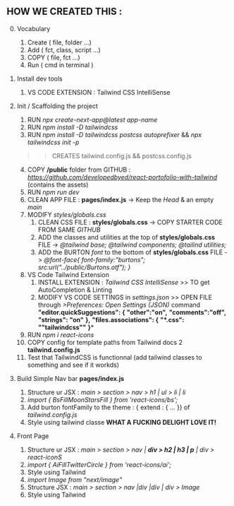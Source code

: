 ## HOW WE CREATED THIS :
0. Vocabulary
    1. Create ( file, folder ...)
    2. Add ( fct, class, script ...)
    3. COPY ( file, fct ...)
    3. Run ( cmd in terminal )

1. Install dev tools
    1. VS CODE EXTENSION : Tailwind CSS IntelliSense

2. Init / Scaffolding the project
    1. RUN *npx create-next-app@latest app-name*
    2. RUN *npm install -D tailwindcss*
    3. RUN  *npm install -D tailwindcss postcss autoprefixer* && *npx tailwindcss init -p*
    >> CREATES tailwind.config.js && postcss.config.js
    4. COPY **/public** folder from GITHUB : *https://github.com/developedbyed/react-portofolio-with-tailwind* (contains the assets)
    5. RUN *npm run dev*
    6. CLEAN APP FILE : **pages/index.js** -> Keep the *Head* & an empty *main*
    7. MODIFY *styles/globals.css*
        1. CLEAN CSS FILE : **styles/globals.css** -> COPY STARTER CODE FROM SAME *GITHUB*
        2. ADD the classes and utilities at the top of **styles/globals.css** FILE ->
        *@tailwind base; @tailwind components; @tailind utilities;*
        3. ADD the BURTON *font* to the bottom of **styles/globals.css** FILE ->
        *@font-face{*
            *font-family:"burtons";*
            *src:url("../public/Burtons.otf");*
        *}*
    8. VS Code Tailwind Extension
        1. INSTALL EXTENSION : *Tailwind CSS IntelliSense* >> TO get AutoCompletion & Linting
        2. MODIFY VS CODE SETTINGS in *settings.json* >> OPEN FILE through *>Preferences: Open Settings (JSON)* command
        **"editor.quickSuggestions": {**
            **"other":"on",**
            **"comments":"off",**
            **"strings": "on"**
        **},**
        **"files.associations": {**
            **"*.css": "\"tailwindcss\""**
        **}***
    9. RUN *npm i react-icons*
    10. COPY config for template paths from Tailwind docs 2 **tailwind.config.js**
    11. Test that TailwindCSS is functionnal (add tailwind classes to something and see if it workds)

3. Build Simple Nav bar **pages/index.js**
    1. Structure ur JSX : *main > section > nav > h1 | ul > li | li*
    2. *import { BsFillMoonStarsFill } from 'react-icons/bs';*
    3. Add burton fontFamily to the theme : { extend : { ... }} of *tailwind.config.js*
    4. Style using tailwind classe **WHAT A FUCKING DELIGHT LOVE IT!**

4. Front Page
    1. Structure ur JSX : *main > section > nav | **div > h2 | h3 | p** | div > react-iconS*
    2. *import { AiFillTwitterCircle } from 'react-icons/ai';*
    3. Style using Tailwind
    4. *import Image from "next/image"*
    5. Structure JSX : *main > section > nav |div |div | div > Image*
    6. Style using Tailwind
